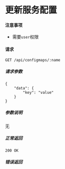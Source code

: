 # 更新服务配置

#### 注意事项

- 需要`user`权限

#### 请求

```
GET /api/configmaps/:name
```

##### 请求参数

```
{
    "data": {
        "key": "value"
    }
}
```

##### 参数说明

无

##### 正常返回

```
200 OK
```

##### 错误返回
